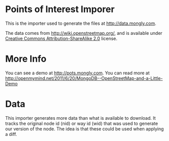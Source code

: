 # Points of Interest Imporer #

This is the importer used to generate the files at <http://data.mongly.com>. 

The data comes from <http://wiki.openstreetmap.org/>, and is available under [Creative Commons Attribution-ShareAlike 2.0](http://creativecommons.org/licenses/by-sa/2.0/) license.

# More Info #

You can see a demo at <http://pots.mongly.com>. You can read more at <http://openmymind.net/2011/6/20/MongoDB--OpenStreetMap-and-a-Little-Demo>

# Data #

This importer generates more data than what is available to download.  It tracks the original node id (nid) or way id (wid) that was used to generate our version of the node. The idea is that these could be used when applying a diff.